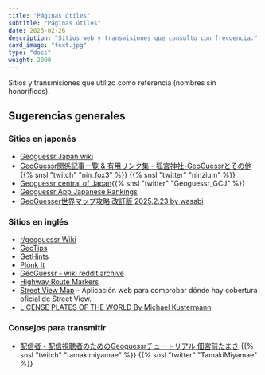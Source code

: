 ```yaml
---
title: "Páginas útiles"
subtitle: "Páginas útiles"
date: 2023-02-26
description: "Sitios web y transmisiones que consulto con frecuencia."
card_image: "text.jpg"
type: "docs"
weight: 2000
---
```


Sitios y transmisiones que utilizo como referencia (nombres sin honoríficos).


<h2 class="no-blur">Sugerencias generales</h2>

### Sitios en japonés

- [Geoguessr Japan wiki](https://wikiwiki.jp/geoguessr/)
- [GeoGuessr関係記事一覧 & 有用リンク集 - 狐宮神社-GeoGuessrとその他](https://ninfox3.blogspot.com/2023/01/blog-post.html) {{% snsl "twitch" "nin_fox3" %}} {{% snsl "twitter" "ninzium" %}}
- [Geoguessr central of Japan](https://twitter.com/geoguessr_gcj?s=21&t=QWeTF-eJ9m9jBuy9xexWaw){{% snsl "twitter" "Geoguessr_GCJ" %}}
- [Geoguessr App Japanese Rankings](https://ggapp-daig-o.cloud.okteto.net/)
- [GeoGuesser世界マップ攻略 改訂版 2025.2.23 by wasabi](https://docs.google.com/document/d/1Bjuxlbj2XNERzy669ZQ3k0Eb8aASwJBuhsG9bbo_vZU/edit?tab=t.0#heading=h.89h294gfk3l)

### Sitios en inglés

- [r/geoguessr Wiki](https://www.reddit.com/r/geoguessr/wiki/index/)
- [GeoTips](https://geotips.net/)
- [GetHints](https://geohints.com/)
- [Plonk It](https://www.plonkit.net/)
- [GeoGuessr - wiki reddit archive](https://www.reddit.com/r/geoguessr/wiki/index/#wiki_reddit_archive)
- [Highway Route Markers](http://routemarkers.com/)
- [Street View Map](https://sv-map.netlify.app/#base=roadmap&cov=official&zoom=2&center=0%2C0) – Aplicación web para comprobar dónde hay cobertura oficial de Street View.
- [LICENSE PLATES OF THE WORLD By Michael Kustermann](http://www.worldlicenseplates.com/hp.html)

### Consejos para transmitir

- [配信者・配信視聴者のためのGeoguessrチュートリアル 佃宮前たまき](https://docs.google.com/presentation/d/15DarIhxCCEuk-8w07q9SkL00ZRS4vgHOuBYu55hPavs/edit#slide=id.p) {{% snsl "twitch" "tamakimiyamae" %}} {{% snsl "twitter" "TamakiMiyamae" %}}
